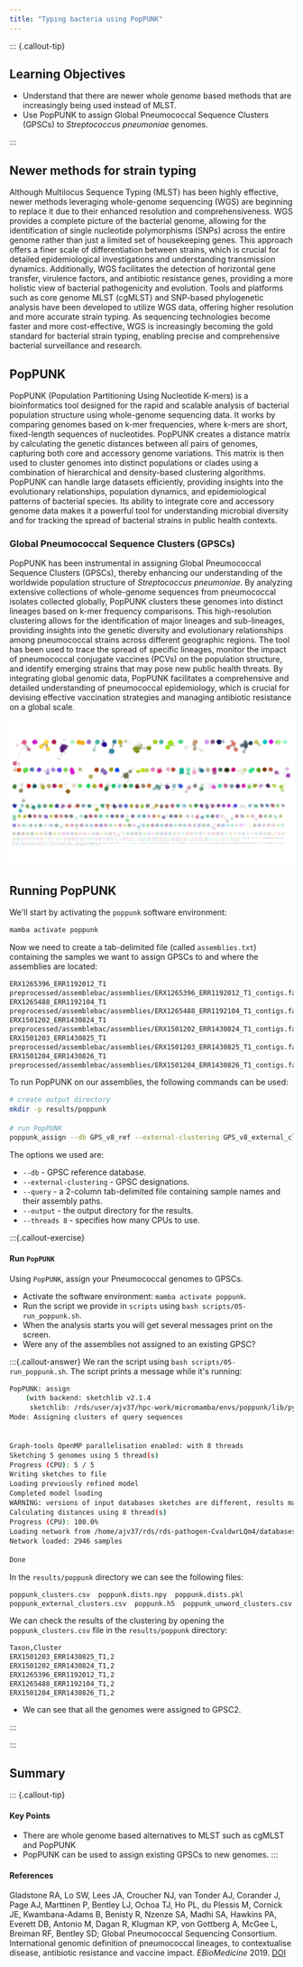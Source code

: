 ```yaml
---
title: "Typing bacteria using PopPUNK"
---
```


::: {.callout-tip}
## Learning Objectives

- Understand that there are newer whole genome based methods that are increasingly being used instead of MLST.
- Use PopPUNK to assign Global Pneumococcal Sequence Clusters (GPSCs) to _Streptococcus pneumoniae_ genomes.

:::

## Newer methods for strain typing

Although Multilocus Sequence Typing (MLST) has been highly effective, newer methods leveraging whole-genome sequencing (WGS) are beginning to replace it due to their enhanced resolution and comprehensiveness. WGS provides a complete picture of the bacterial genome, allowing for the identification of single nucleotide polymorphisms (SNPs) across the entire genome rather than just a limited set of housekeeping genes. This approach offers a finer scale of differentiation between strains, which is crucial for detailed epidemiological investigations and understanding transmission dynamics. Additionally, WGS facilitates the detection of horizontal gene transfer, virulence factors, and antibiotic resistance genes, providing a more holistic view of bacterial pathogenicity and evolution. Tools and platforms such as core genome MLST (cgMLST) and SNP-based phylogenetic analysis have been developed to utilize WGS data, offering higher resolution and more accurate strain typing. As sequencing technologies become faster and more cost-effective, WGS is increasingly becoming the gold standard for bacterial strain typing, enabling precise and comprehensive bacterial surveillance and research.

## PopPUNK

PopPUNK (Population Partitioning Using Nucleotide K-mers) is a bioinformatics tool designed for the rapid and scalable analysis of bacterial population structure using whole-genome sequencing data. It works by comparing genomes based on k-mer frequencies, where k-mers are short, fixed-length sequences of nucleotides. PopPUNK creates a distance matrix by calculating the genetic distances between all pairs of genomes, capturing both core and accessory genome variations. This matrix is then used to cluster genomes into distinct populations or clades using a combination of hierarchical and density-based clustering algorithms. PopPUNK can handle large datasets efficiently, providing insights into the evolutionary relationships, population dynamics, and epidemiological patterns of bacterial species. Its ability to integrate core and accessory genome data makes it a powerful tool for understanding microbial diversity and for tracking the spread of bacterial strains in public health contexts.

### Global Pneumococcal Sequence Clusters (GPSCs)

PopPUNK has been instrumental in assigning Global Pneumococcal Sequence Clusters (GPSCs), thereby enhancing our understanding of the worldwide population structure of _Streptococcus pneumoniae_. By analyzing extensive collections of whole-genome sequences from pneumococcal isolates collected globally, PopPUNK clusters these genomes into distinct lineages based on k-mer frequency comparisons. This high-resolution clustering allows for the identification of major lineages and sub-lineages, providing insights into the genetic diversity and evolutionary relationships among pneumococcal strains across different geographic regions. The tool has been used to trace the spread of specific lineages, monitor the impact of pneumococcal conjugate vaccines (PCVs) on the population structure, and identify emerging strains that may pose new public health threats. By integrating global genomic data, PopPUNK facilitates a comprehensive and detailed understanding of pneumococcal epidemiology, which is crucial for devising effective vaccination strategies and managing antibiotic resistance on a global scale.

![621 Global Pneumococcal Sequence Clusters (GPSCs) assigned with PopPUNK (Gladstone 2006)](images/gpscs.png)

## Running PopPUNK

We'll start by activating the `poppunk` software environment:

```bash
mamba activate poppunk
```

Now we need to create a tab-delimited file (called `assemblies.txt`) containing the samples we want to assign GPSCs to and where the assemblies are located:

```
ERX1265396_ERR1192012_T1	preprocessed/assemblebac/assemblies/ERX1265396_ERR1192012_T1_contigs.fa
ERX1265488_ERR1192104_T1	preprocessed/assemblebac/assemblies/ERX1265488_ERR1192104_T1_contigs.fa
ERX1501202_ERR1430824_T1	preprocessed/assemblebac/assemblies/ERX1501202_ERR1430824_T1_contigs.fa
ERX1501203_ERR1430825_T1	preprocessed/assemblebac/assemblies/ERX1501203_ERR1430825_T1_contigs.fa
ERX1501204_ERR1430826_T1	preprocessed/assemblebac/assemblies/ERX1501204_ERR1430826_T1_contigs.fa
```

To run PopPUNK on our assemblies, the following commands can be used:

```bash
# create output directory
mkdir -p results/poppunk

# run PopPUNK
poppunk_assign --db GPS_v8_ref --external-clustering GPS_v8_external_clusters.csv --query assemblies.txt --output results/poppunk --threads 8
```
The options we used are:

- `--db` - GPSC reference database.
- `--external-clustering` - GPSC designations.
- `--query` - a 2-column tab-delimited file containing sample names and their assembly paths.
- `--output` - the output directory for the results.
- `--threads 8` - specifies how many CPUs to use.

:::{.callout-exercise}
#### Run `PopPUNK`

Using `PopPUNK`, assign your Pneumococcal genomes to GPSCs.

- Activate the software environment: `mamba activate poppunk`.
- Run the script we provide in `scripts` using `bash scripts/05-run_poppunk.sh`.
- When the analysis starts you will get several messages print on the screen.
- Were any of the assemblies not assigned to an existing GPSC?

:::{.callout-answer}
We ran the script using `bash scripts/05-run_poppunk.sh`. The script prints a message while it's running:

```bash
PopPUNK: assign
	(with backend: sketchlib v2.1.4
	 sketchlib: /rds/user/ajv37/hpc-work/micromamba/envs/poppunk/lib/python3.10/site-packages/pp_sketchlib.cpython-310-x86_64-linux-gnu.so)
Mode: Assigning clusters of query sequences


Graph-tools OpenMP parallelisation enabled: with 8 threads
Sketching 5 genomes using 5 thread(s)
Progress (CPU): 5 / 5
Writing sketches to file
Loading previously refined model
Completed model loading
WARNING: versions of input databases sketches are different, results may not be compatible
Calculating distances using 8 thread(s)
Progress (CPU): 100.0%
Loading network from /home/ajv37/rds/rds-pathogen-CvaldwrLQm4/databases/poppunk/GPS_v8_ref/GPS_v8_ref_graph.gt
Network loaded: 2946 samples

Done
```

In the `results/poppunk` directory we can see the following files:

```
poppunk_clusters.csv  poppunk.dists.npy  poppunk.dists.pkl  poppunk_external_clusters.csv  poppunk.h5  poppunk_unword_clusters.csv
```

We can check the results of the clustering by opening the `poppunk_clusters.csv` file in the `results/poppunk` directory:

```
Taxon,Cluster
ERX1501203_ERR1430825_T1,2
ERX1501202_ERR1430824_T1,2
ERX1265396_ERR1192012_T1,2
ERX1265488_ERR1192104_T1,2
ERX1501204_ERR1430826_T1,2
```
- We can see that all the genomes were assigned to GPSC2.

:::

:::

## Summary

::: {.callout-tip}
#### Key Points

- There are whole genome based alternatives to MLST such as cgMLST and PopPUNK
- PopPUNK can be used to assign existing GPSCs to new genomes.
:::

#### References

Gladstone RA, Lo SW, Lees JA, Croucher NJ, van Tonder AJ, Corander J, Page AJ, Marttinen P, Bentley LJ, Ochoa TJ, Ho PL, du Plessis M, Cornick JE, Kwambana-Adams B, Benisty R, Nzenze SA, Madhi SA, Hawkins PA, Everett DB, Antonio M, Dagan R, Klugman KP, von Gottberg A, McGee L, Breiman RF, Bentley SD; Global Pneumococcal Sequencing Consortium. International genomic definition of pneumococcal lineages, to contextualise disease, antibiotic resistance and vaccine impact. _EBioMedicine_ 2019. [DOI](https://doi.org/10.1016/j.ebiom.2019.04.021) 
